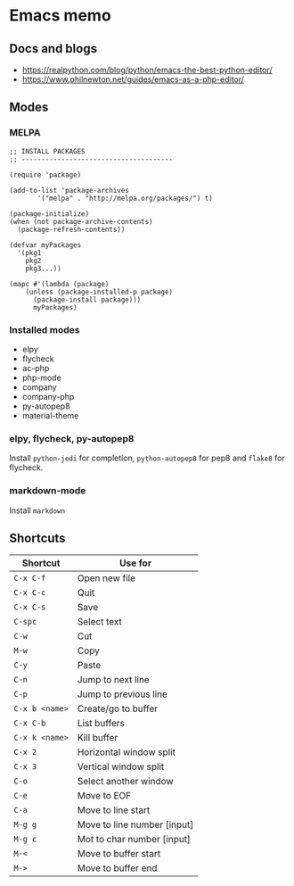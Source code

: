 # Emacs memo

## Docs and blogs

 * https://realpython.com/blog/python/emacs-the-best-python-editor/
 * https://www.philnewton.net/guides/emacs-as-a-php-editor/

## Modes

### MELPA

```
;; INSTALL PACKAGES
;; --------------------------------------

(require 'package)

(add-to-list 'package-archives
       '("melpa" . "http://melpa.org/packages/") t)

(package-initialize)
(when (not package-archive-contents)
  (package-refresh-contents))

(defvar myPackages
  '(pkg1
    pkg2
    pkg3...))

(mapc #'(lambda (package)
    (unless (package-installed-p package)
      (package-install package)))
      myPackages)
```

### Installed modes

 * elpy
 * flycheck
 * ac-php
 * php-mode
 * company
 * company-php
 * py-autopep8
 * material-theme

### elpy, flycheck, py-autopep8

Install `python-jedi` for completion, `python-autopep8` for pep8 and `flake8` for flycheck.

### markdown-mode

Install `markdown`

## Shortcuts

Shortcut   | Use for
-----------|-----------
`C-x C-f`  | Open new file
`C-x C-c`  | Quit
`C-x C-s`  | Save
`C-spc`    | Select text
`C-w`      | Cut
`M-w`      | Copy
`C-y`      | Paste
`C-n`      | Jump to next line
`C-p`      | Jump to previous line
`C-x b <name>`| Create/go to buffer
`C-x C-b`     | List buffers
`C-x k <name>`| Kill buffer
`C-x 2` | Horizontal window split
`C-x 3` | Vertical window split
`C-o`   | Select another window
`C-e`   | Move to EOF
`C-a`   | Move to line start
`M-g g` | Move to line number [input]
`M-g c` | Mot to char number [input]
`M-<`   | Move to buffer start
`M->`   | Move to buffer end
